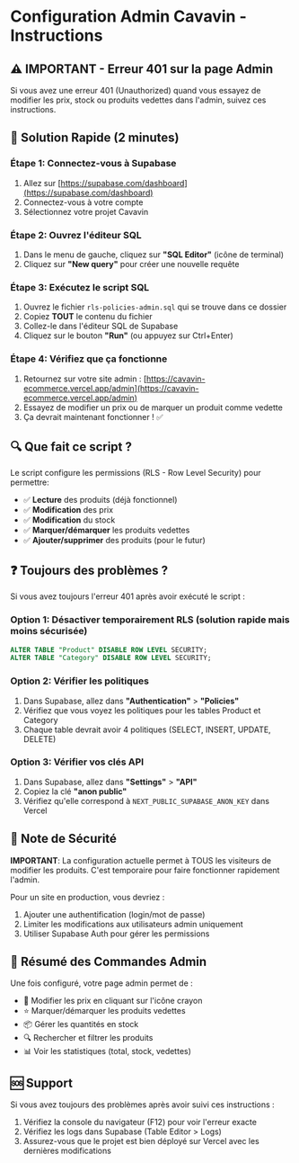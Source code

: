 # Configuration Admin Cavavin - Instructions

## ⚠️ IMPORTANT - Erreur 401 sur la page Admin

Si vous avez une erreur 401 (Unauthorized) quand vous essayez de modifier les prix, stock ou produits vedettes dans l'admin, suivez ces instructions.

## 🚀 Solution Rapide (2 minutes)

### Étape 1: Connectez-vous à Supabase
1. Allez sur [https://supabase.com/dashboard](https://supabase.com/dashboard)
2. Connectez-vous à votre compte
3. Sélectionnez votre projet Cavavin

### Étape 2: Ouvrez l'éditeur SQL
1. Dans le menu de gauche, cliquez sur **"SQL Editor"** (icône de terminal)
2. Cliquez sur **"New query"** pour créer une nouvelle requête

### Étape 3: Exécutez le script SQL
1. Ouvrez le fichier `rls-policies-admin.sql` qui se trouve dans ce dossier
2. Copiez **TOUT** le contenu du fichier
3. Collez-le dans l'éditeur SQL de Supabase
4. Cliquez sur le bouton **"Run"** (ou appuyez sur Ctrl+Enter)

### Étape 4: Vérifiez que ça fonctionne
1. Retournez sur votre site admin : [https://cavavin-ecommerce.vercel.app/admin](https://cavavin-ecommerce.vercel.app/admin)
2. Essayez de modifier un prix ou de marquer un produit comme vedette
3. Ça devrait maintenant fonctionner ! ✅

## 🔍 Que fait ce script ?

Le script configure les permissions (RLS - Row Level Security) pour permettre:
- ✅ **Lecture** des produits (déjà fonctionnel)
- ✅ **Modification** des prix
- ✅ **Modification** du stock
- ✅ **Marquer/démarquer** les produits vedettes
- ✅ **Ajouter/supprimer** des produits (pour le futur)

## ❓ Toujours des problèmes ?

Si vous avez toujours l'erreur 401 après avoir exécuté le script :

### Option 1: Désactiver temporairement RLS (solution rapide mais moins sécurisée)
```sql
ALTER TABLE "Product" DISABLE ROW LEVEL SECURITY;
ALTER TABLE "Category" DISABLE ROW LEVEL SECURITY;
```

### Option 2: Vérifier les politiques
1. Dans Supabase, allez dans **"Authentication"** > **"Policies"**
2. Vérifiez que vous voyez les politiques pour les tables Product et Category
3. Chaque table devrait avoir 4 politiques (SELECT, INSERT, UPDATE, DELETE)

### Option 3: Vérifier vos clés API
1. Dans Supabase, allez dans **"Settings"** > **"API"**
2. Copiez la clé **"anon public"**
3. Vérifiez qu'elle correspond à `NEXT_PUBLIC_SUPABASE_ANON_KEY` dans Vercel

## 🔐 Note de Sécurité

**IMPORTANT**: La configuration actuelle permet à TOUS les visiteurs de modifier les produits. C'est temporaire pour faire fonctionner rapidement l'admin.

Pour un site en production, vous devriez :
1. Ajouter une authentification (login/mot de passe)
2. Limiter les modifications aux utilisateurs admin uniquement
3. Utiliser Supabase Auth pour gérer les permissions

## 📝 Résumé des Commandes Admin

Une fois configuré, votre page admin permet de :
- 📝 Modifier les prix en cliquant sur l'icône crayon
- ⭐ Marquer/démarquer les produits vedettes
- 📦 Gérer les quantités en stock
- 🔍 Rechercher et filtrer les produits
- 📊 Voir les statistiques (total, stock, vedettes)

## 🆘 Support

Si vous avez toujours des problèmes après avoir suivi ces instructions :
1. Vérifiez la console du navigateur (F12) pour voir l'erreur exacte
2. Vérifiez les logs dans Supabase (Table Editor > Logs)
3. Assurez-vous que le projet est bien déployé sur Vercel avec les dernières modifications